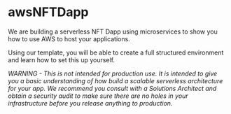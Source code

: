 # awsNFTDapp
We are building a serverless NFT Dapp using microservices to show you how to use AWS to host your applications.

Using our template, you will be able to create a full structured environment and learn how to set this up yourself.

*WARNING - This is not intended for production use. It is intended to give you a basic understanding of how build a scalable serverless architecture for your app. We recommend you consult with a Solutions Architect and obtain a security audit to make sure there are no holes in your infrastructure before you release anything to production.*

